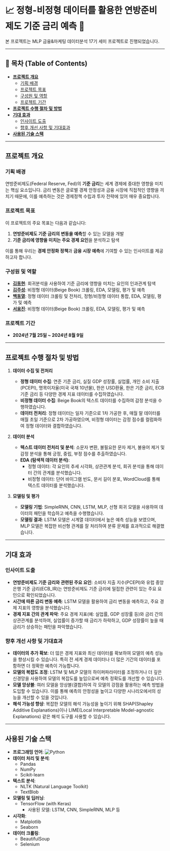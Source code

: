 # 📈 정형-비정형 데이터를 활용한 연방준비제도 기준 금리 예측 🙂

본 프로젝트는 MLP 금융&마케팅 데이터분석 17기 세미 프로젝트로 진행되었습니다.

---

## 📑 목차 (Table of Contents)
- [**프로젝트 개요**](#프로젝트-개요)
  - [기획 배경](#기획-배경)
  - [프로젝트 목표](#프로젝트-목표)
  - [구성원 및 역할](#구성원-및-역할)
  - [프로젝트 기간](#프로젝트-기간)
- [**프로젝트 수행 절차 및 방법**](#프로젝트-수행-절차-및-방법)
- [**기대 효과**](#기대-효과)
  - [인사이트 도출](#인사이트-도출)
  - [향후 개선 사항 및 기대효과](#향후-개선-사항-및-기대효과)
- [**사용된 기술 스택**](#사용된-기술-스택)

---

## 프로젝트 개요

### 기획 배경
연방준비제도(Federal Reserve, Fed)의 **기준 금리**는 세계 경제에 중대한 영향을 미치는 핵심 요소입니다. 금리 변동은 글로벌 경제 안정성과 금융 시장에 직접적인 영향을 끼치기 때문에, 이를 예측하는 것은 경제정책 수립과 투자 전략에 있어 매우 중요합니다.

### 프로젝트 목표
이 프로젝트의 주요 목표는 다음과 같습니다:
1. **연방준비제도 기준 금리의 변동을 예측**할 수 있는 모델을 개발
2. **기준 금리에 영향을 미치는 주요 경제 요인**을 분석하고 탐색

이를 통해 우리는 **경제 안정화 정책**과 **금융 시장 예측**에 기여할 수 있는 인사이트를 제공하고자 합니다.

### 구성원 및 역할
- [**김동현**](https://github.com/superdupermulti17): 회귀분석을 사용하여 기준 금리에 영향을 미치는 요인의 인과관계 탐색
- [**김주성**](https://github.com/kimjuseong-99): 비정형 데이터(Beige Book) 크롤링, EDA, 모델링, 평가 및 예측
- [**백동열**](https://github.com/dybaek9): 정형 데이터 크롤링 및 전처리, 정형/비정형 데이터 통합, EDA, 모델링, 평가 및 예측
- [**서웅진**](https://github.com/UngJinSeo): 비정형 데이터(Beige Book) 크롤링, EDA, 모델링, 평가 및 예측

### 프로젝트 기간
- **2024년 7월 25일 ~ 2024년 8월 9일**

---

## 프로젝트 수행 절차 및 방법

1. **데이터 수집 및 전처리**
   - **정형 데이터 수집**: 연준 기준 금리, 실질 GDP 성장률, 실업률, 개인 소비 지출(PCEPI), 명목이자율(미국 국채 10년물), 한은 USD환율, 한은 기준 금리, ECB 기준 금리 등 다양한 경제 지표 데이터를 수집하였습니다.
   - **비정형 데이터 수집**: Beige Book의 텍스트 데이터를 수집하여 감정 분석을 수행하였습니다.
   - **데이터 전처리**: 정형 데이터는 일자 기준으로 1차 가공한 후, 매월 말 데이터를 매월 초일 기준으로 2차 가공하였으며, 비정형 데이터는 감정 점수를 컬럼화하여 정형 데이터와 결합하였습니다.

2. **데이터 분석**
   - **텍스트 데이터 전처리 및 분석**: 소문자 변환, 불필요한 문자 제거, 불용어 제거 및 감정 분석을 통해 긍정, 중립, 부정 점수를 추출하였습니다.
   - **EDA (탐색적 데이터 분석)**:
     - 정형 데이터: 각 요인의 추세 시각화, 상관관계 분석, 회귀 분석을 통해 데이터 간의 관계를 분석했습니다.
     - 비정형 데이터: 단어 바이그램 빈도, 문서 길이 분포, WordCloud를 통해 텍스트 데이터를 분석했습니다.

3. **모델링 및 평가**
   - **모델링 기법**: SimpleRNN, CNN, LSTM, MLP, 선형 회귀 모델을 사용하여 데이터의 패턴을 학습하고 예측을 수행했습니다.
   - **모델링 결과**: LSTM 모델은 시계열 데이터에서 높은 예측 성능을 보였으며, MLP 모델은 복잡한 비선형 관계를 잘 처리하여 분류 문제를 효과적으로 해결했습니다.

---

## 기대 효과

### 인사이트 도출
- **연방준비제도 기준 금리와 관련된 주요 요인**: 소비자 지출 지수(PCEPI)와 유럽 중앙은행 기준 금리(ECB_IR)는 연방준비제도 기준 금리에 밀접한 관련이 있는 주요 요인으로 확인되었습니다.
- **시간에 따른 금리 변동 예측**: LSTM 모델을 활용하여 금리 변동을 예측하고, 주요 경제 지표의 영향을 분석했습니다.
- **경제 지표 간의 관계 파악**: 주요 경제 지표(예: 실업률, GDP 성장률 등)와 금리 간의 상관관계를 분석하여, 실업률이 증가할 때 금리가 하락하고, GDP 성장률이 높을 때 금리가 상승하는 패턴을 파악했습니다.

### 향후 개선 사항 및 기대효과
- **데이터의 추가 확보**: 더 많은 경제 지표와 최신 데이터를 확보하여 모델의 예측 성능을 향상시킬 수 있습니다. 특히 전 세계 경제 데이터나 더 많은 기간의 데이터를 포함하면 더 정확한 예측이 가능합니다.
- **모델의 복잡도 조정**: LSTM 및 MLP 모델의 하이퍼파라미터를 조정하거나 더 깊은 신경망을 사용하여 모델의 복잡도를 높임으로써 예측 정확도를 개선할 수 있습니다.
- **모델 앙상블**: 여러 모델을 앙상블(결합)하여 각 모델의 강점을 활용하는 예측 방법을 도입할 수 있습니다. 이를 통해 예측의 안정성을 높이고 다양한 시나리오에서의 성능을 개선할 수 있을 것입니다.
- **해석 가능성 향상**: 복잡한 모델의 해석 가능성을 높이기 위해 SHAP(Shapley Additive Explanations)이나 LIME(Local Interpretable Model-agnostic Explanations) 같은 해석 도구를 사용할 수 있습니다.

---

## 사용된 기술 스택

- **프로그래밍 언어**: ![Python](https://img.shields.io/badge/python-v3.8-blue)
- **데이터 처리 및 분석**:
  - Pandas
  - NumPy
  - Scikit-learn
- **텍스트 분석**:
  - NLTK (Natural Language Toolkit)
  - TextBlob
- **모델링 및 딥러닝**:
  - TensorFlow (with Keras)
    - 사용된 모델: LSTM, CNN, SimpleRNN, MLP 등
- **시각화**:
  - Matplotlib
  - Seaborn
- **데이터 크롤링**:
  - BeautifulSoup
  - Selenium
